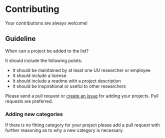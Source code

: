 # Contributing

Your contributions are always welcome!

## Guideline

When can a project be added to the list?

It should include the following points:

* It should be maintained by at least one UU researcher or employee
* It should include a license
* It should include a readme with a project description
* It should be inspirational or useful to other researchers

Please send a pull request or [create an issue](https://github.com/UtrechtUniversity/awesome-utrecht-university/issues/new/choose) for adding your projects. Pull requests are preferred.

### Adding new categories

If there is no fitting category for your project please add a pull request with further reasoning as to why a new category is necessary.
